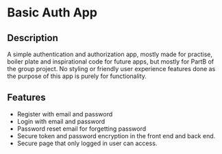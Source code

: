 # Basic Auth App

## Description
A simple authentication and authorization app, mostly made for practise, boiler plate and inspirational code for future apps, but mostly for PartB of the group project.
No styling or friendly user experience features done as the purpose of this app is purely for functionality.

## Features
- Register with email and password
- Login with email and password
- Password reset email for forgetting password
- Secure token and password encryption in the front end and back end.
- Secure page that only logged in user can access. 